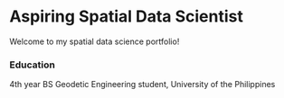 # Aspiring Spatial Data Scientist
Welcome to my spatial data science portfolio!

### Education
4th year BS Geodetic Engineering student, University of the Philippines



